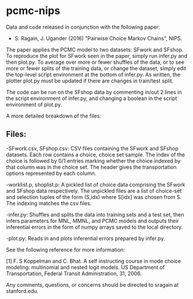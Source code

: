 # pcmc-nips
Data and code released in conjunction with the following paper:

- S. Ragain, J. Ugander (2016) "Pairwise Choice Markov Chains", NIPS.

The paper applies the PCMC model to two datasets: SFwork and SFshop. To reproduce the plot for SFwork seen in the paper, simply run infer.py and then plot.py. To average over more or fewer shuffles of the data, or to see more or fewer splits of the training data, or change the dataset, simply edit the top-level script environment at the bottom of infer.py. As written, the plotter plot.py must be updated if there are changes in train/test split.

The code can be run on the SFshop data by commenting in/out 2 lines in the script environment of infer.py, and changing a boolean in the script environment of plot.py.

A more detailed breakdown of the files:

## Files:

-SFwork.csv, SFshop.csv: CSV files containing the SFwork and SFshop datasets. Each row contains a choice, choice set sample. The index of the choice is followed by 0/1 entries marking whether the choice indexed by that column was in the choice set. The header gives the transportation options represented by each column. 

-worklist.p, shoplist.p: A pickled list of choice data comprising the SFwork and SFshop data respectively. The unpickled files are a list of choice-set and selection tuples of the form (S,idx) where S[idx] was chosen from S. The indexing matches the csv files. 

-infer.py: Shuffles and splits the data into training sets and a test set, then infers parameters for MNL, MMNL, and PCMC models
and outputs their inferential errors in the form of numpy arrays saved to the local directory. 

-plot.py: Reads in and plots inferential errors prepared by infer.py. 

See the following reference for more information:

[1] F. S Koppelman and C. Bhat. A self instructing course in mode choice modeling: multinomial and nested logit models. US Department of Transportation, Federal Transit Administration, 31, 2006.

Any comments, questions, or concerns should be directed to sragain at stanford.edu.